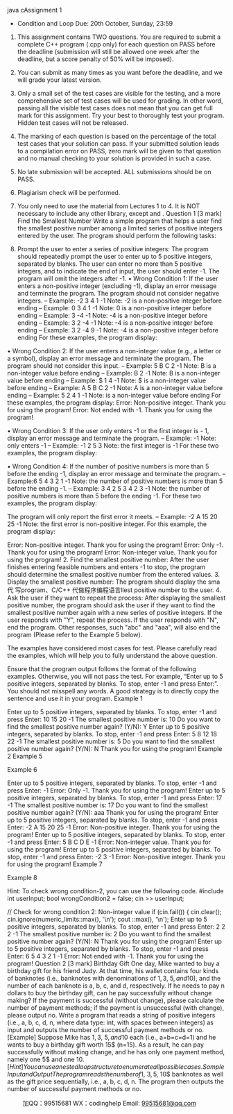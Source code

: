 java cAssignment 1 
- Condition and Loop 
Due: 20th
 October, Sunday, 23:59 
1. This assignment contains TWO questions. You are required to submit a 
complete C++ program (.cpp only) for each question on PASS before the 
deadline (submission will still be allowed one week after the deadline, but a 
score penalty of 50% will be imposed). 
 
2. You can submit as many times as you want before the deadline, and we will 
grade your latest version. 
 
3. Only a small set of the test cases are visible for the testing, and a more 
comprehensive set of test cases will be used for grading. In other word, 
passing all the visible test cases does not mean that you can get full mark for 
this assignment. Try your best to thoroughly test your program. Hidden test 
cases will not be released. 
 
4. The marking of each question is based on the percentage of the total test cases 
that your solution can pass. If your submitted solution leads to a compilation 
error on PASS, zero mark will be given to that question and no manual 
checking to your solution is provided in such a case. 
 
5. No late submission will be accepted. ALL submissions should be on PASS. 
 
6. Plagiarism check will be performed. 
 
7. You only need to use the material from Lectures 1 to 4. It is NOT necessary 
to include any other library, except  and . Question 1 [3 mark] Find the Smallest Number 
Write a simple program that helps a user find the smallest positive number among 
a limited series of positive integers entered by the user. The program should 
perform the following tasks: 
1. Prompt the user to enter a series of positive integers: The program should 
repeatedly prompt the user to enter up to 5 positive integers, separated by 
blanks. The user can enter no more than 5 positive integers, and to indicate 
the end of input, the user should enter -1. The program will omit the integers 
after -1. 
• Wrong Condition 1: If the user enters a non-positive integer 
(excluding -1), display an error message and terminate the program. 
The program should not consider negative integers. 
– Example: -2 3 4 1 -1 Note: -2 is a non-positive integer before ending 
– Example: 0 3 4 1 -1 Note: 0 is a non-positive integer before ending 
– Example: 3 -4 -1 Note: -4 is a non-positive integer before ending 
– Example: 3 2 -4 -1 Note: -4 is a non-positive integer before ending 
– Example: 3 2 -4 9 -1 Note: -4 is a non-positive integer before ending 
For these examples, the program display: 
 
• Wrong Condition 2: If the user enters a non-integer value (e.g., a 
letter or a symbol), display an error message and terminate the 
program. The program should not consider this input. 
– Example: 5 B C 2 -1 Note: B is a non-integer value before ending 
– Example: B 2 -1 Note: B is a non-integer value before ending 
– Example: $ 1 4 -1 Note: $ is a non-integer value before ending 
– Example: A 5 B C 2 -1 Note: A is a non-integer value before ending 
– Example: 5 2 4 1  -1 Note:  is a non-integer value before ending 
For these examples, the program display: 
Error: Non-positive integer. 
Thank you for using the program! Error: Not ended with -1. 
Thank you for using the program! 
 
• Wrong Condition 3: If the user only enters -1 or the first integer is - 
1, display an error message and terminate the program. 
– Example: -1 Note: only enters -1 
– Example: -1 2 5 3 Note: the first integer is -1 
For these two examples, the program display: 
 
 
• Wrong Condition 4: If the number of positive numbers is more than 
5 before the ending -1, display an error message and terminate the 
program. 
– Example:6 5 4 3 2 1 -1 Note: the number of positive numbers is 
more than 5 before the ending -1. 
– Example: 3 4 2 5 3 4 2 3 -1 Note: the number of positive numbers is 
more than 5 before the ending -1. 
For these two examples, the program display: 
 
The program will only report the first error it meets. 
– Example: -2 A 15 20 25 -1 Note: the first error is non-positive integer. 
For this example, the program display: 
 
Error: Non-positive integer. 
Thank you for using the program! 
Error: Only -1. 
Thank you for using the program! 
Error: Non-integer value. 
Thank you for using the program! 2. Find the smallest positive number: After the user finishes entering feasible 
numbers and enters -1 to stop, the program should determine the smallest 
positive number from the entered values. 
3. Display the smallest positive number: The program should display the 
sma代 写program、C/C++
代做程序编程语言llest positive number to the user. 
4. Ask the user if they want to repeat the process: After displaying the 
smallest positive number, the program should ask the user if they want to 
find the smallest positive number again with a new series of positive 
integers. If the user responds with "Y", repeat the process. If the user 
responds with "N", end the program. Other responses, such "abc" and "aaa", 
will also end the program (Please refer to the Example 5 below). 
 
The examples have considered most cases for test. Please carefully read the 
examples, which will help you to fully understand the above question. 
 
Ensure that the program output follows the format of the following examples. 
Otherwise, you will not pass the test. 
For example, “Enter up to 5 positive integers, separated by blanks. To stop, 
enter -1 and press Enter:”. You should not misspell any words. A good 
strategy is to directly copy the sentence and use it in your program. 
Example 1 
 
Enter up to 5 positive integers, separated by blanks. To stop, enter -1 and press Enter: 
10 15 20 -1 
The smallest positive number is: 10 
Do you want to find the smallest positive number again? (Y/N): 
Y 
Enter up to 5 positive integers, separated by blanks. To stop, enter -1 and press Enter: 
5 8 12 18 22 -1 
The smallest positive number is: 5 
Do you want to find the smallest positive number again? (Y/N): 
N 
Thank you for using the program! Example 2 
Example 5 
 
Example 6 
 
Enter up to 5 positive integers, separated by blanks. To stop, enter -1 and press Enter: 
-1 
Error: Only -1. 
Thank you for using the program! 
Enter up to 5 positive integers, separated by blanks. To stop, enter -1 and press Enter: 
17 -1 
The smallest positive number is: 17 
Do you want to find the smallest positive number again? (Y/N): 
aaa 
Thank you for using the program! 
Enter up to 5 positive integers, separated by blanks. To stop, enter -1 and press Enter: 
-2 A 15 20 25 -1 
Error: Non-positive integer. 
Thank you for using the program! 
Enter up to 5 positive integers, separated by blanks. To stop, enter -1 and press Enter: 
5 B C D E -1 
Error: Non-integer value. 
Thank you for using the program! 
Enter up to 5 positive integers, separated by blanks. To stop, enter -1 and press Enter: 
-2 3 -1 
Error: Non-positive integer. 
Thank you for using the program! Example 7 
 
Example 8 
 
Hint: 
To check wrong condition-2, you can use the following code. 
#include  
int userInput; 
bool wrongCondition2 = false; 
cin >> userInput; 
 
// Check for wrong condition 2: Non-integer value 
if (cin.fail()) { 
cin.clear(); 
cin.ignore(numeric_limits::max(), '\n'); 
cout ::max(), '\n'); 
Enter up to 5 positive integers, separated by blanks. To stop, enter -1 and press Enter: 
2 2 2 -1 
The smallest positive number is: 2 
Do you want to find the smallest positive number again? (Y/N): 
N 
Thank you for using the program! 
Enter up to 5 positive integers, separated by blanks. To stop, enter -1 and press Enter: 
6 5 4 3 2 1 -1 
Error: Not ended with -1. 
Thank you for using the program! 
 Question 2 [3 mark] Birthday Gift 
One day, Mike wanted to buy a birthday gift for his friend Judy. At that time, his 
wallet contains four kinds of banknotes (i.e., banknotes with denominations of 1$, 
3$, 5$, and 10$), and the number of each banknote is a, b, c, and d, respectively. If 
he needs to pay n dollars to buy the birthday gift, can he pay successfully without 
change making? If the payment is successful (without change), please calculate 
the number of payment methods; if the payment is unsuccessful (with change), 
please output no. 
Write a program that reads a string of positive integers (i.e., a, b, c, d, n, where data 
type: int, with spaces between integers) as input and outputs the number of 
successful payment methods or no. 
[Example] 
Suppose Mike has 1$, 3$, 5$, and 10$ each (i.e., a=b=c=d=1) and he wants to buy 
a birthday gift worth 15$ (n=15). As a result, he can pay successfully without making 
change, and he has only one payment method, namely one 5$ and one 10$. 
[Hint] 
You can use a nested loop structure to enumerate all possible cases. 
Sample Input and Output 
The program reads the number of 1$, 3$, 5$, 10$ banknotes as well as the gift 
price sequentially, i.e., a, b, c, d, n. The program then outputs the number of 
successful payment methods or no. 


         
加QQ：99515681  WX：codinghelp  Email: 99515681@qq.com
